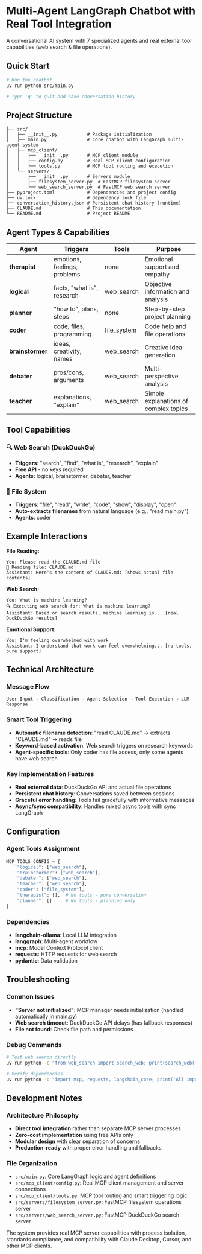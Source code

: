 # Multi-Agent LangGraph Chatbot with Real Tool Integration

A conversational AI system with 7 specialized agents and real external tool capabilities (web search & file operations).

## Quick Start

```bash
# Run the chatbot
uv run python src/main.py

# Type 'q' to quit and save conversation history
```

## Project Structure

```
├── src/
│   ├── __init__.py           # Package initialization
│   ├── main.py               # Core chatbot with LangGraph multi-agent system
│   ├── mcp_client/
│   │   ├── __init__.py       # MCP client module
│   │   ├── config.py         # Real MCP client configuration
│   │   └── tools.py          # MCP tool routing and execution
│   └── servers/
│       ├── __init__.py       # Servers module
│       ├── filesystem_server.py  # FastMCP filesystem server
│       └── web_search_server.py  # FastMCP web search server
├── pyproject.toml            # Dependencies and project config
├── uv.lock                   # Dependency lock file
├── conversation_history.json # Persistent chat history (runtime)
├── CLAUDE.md                 # This documentation
└── README.md                 # Project README
```

## Agent Types & Capabilities

| Agent | Triggers | Tools | Purpose |
|-------|----------|-------|---------|
| **therapist** | emotions, feelings, problems | none | Emotional support and empathy |
| **logical** | facts, "what is", research | web_search | Objective information and analysis |
| **planner** | "how to", plans, steps | none | Step-by-step project planning |
| **coder** | code, files, programming | file_system | Code help and file operations |
| **brainstormer** | ideas, creativity, names | web_search | Creative idea generation |
| **debater** | pros/cons, arguments | web_search | Multi-perspective analysis |
| **teacher** | explanations, "explain" | web_search | Simple explanations of complex topics |

## Tool Capabilities

### 🔍 Web Search (DuckDuckGo)
- **Triggers**: "search", "find", "what is", "research", "explain"
- **Free API** - no keys required
- **Agents**: logical, brainstormer, debater, teacher

### 📁 File System
- **Triggers**: "file", "read", "write", "code", "show", "display", "open"
- **Auto-extracts filenames** from natural language (e.g., "read main.py")
- **Agents**: coder

## Example Interactions

**File Reading:**
```
You: Please read the CLAUDE.md file
📁 Reading file: CLAUDE.md
Assistant: Here's the content of CLAUDE.md: [shows actual file contents]
```

**Web Search:**
```
You: What is machine learning?
🔍 Executing web search for: What is machine learning?
Assistant: Based on search results, machine learning is... [real DuckDuckGo results]
```

**Emotional Support:**
```
You: I'm feeling overwhelmed with work
Assistant: I understand that work can feel overwhelming... [no tools, pure support]
```

## Technical Architecture

### Message Flow
```
User Input → Classification → Agent Selection → Tool Execution → LLM Response
```

### Smart Tool Triggering
- **Automatic filename detection**: "read CLAUDE.md" → extracts "CLAUDE.md" → reads file
- **Keyword-based activation**: Web search triggers on research keywords
- **Agent-specific tools**: Only coder has file access, only some agents have web search

### Key Implementation Features
- **Real external data**: DuckDuckGo API and actual file operations
- **Persistent chat history**: Conversations saved between sessions
- **Graceful error handling**: Tools fail gracefully with informative messages
- **Async/sync compatibility**: Handles mixed async tools with sync LangGraph

## Configuration

### Agent Tools Assignment
```python
MCP_TOOLS_CONFIG = {
    "logical": ["web_search"],
    "brainstormer": ["web_search"], 
    "debater": ["web_search"],
    "teacher": ["web_search"],
    "coder": ["file_system"],
    "therapist": [],  # No tools - pure conversation
    "planner": []     # No tools - planning only
}
```

### Dependencies
- **langchain-ollama**: Local LLM integration
- **langgraph**: Multi-agent workflow
- **mcp**: Model Context Protocol client
- **requests**: HTTP requests for web search
- **pydantic**: Data validation

## Troubleshooting

### Common Issues
- **"Server not initialized"**: MCP manager needs initialization (handled automatically in main.py)
- **Web search timeout**: DuckDuckGo API delays (has fallback responses)
- **File not found**: Check file path and permissions

### Debug Commands
```bash
# Test web search directly
uv run python -c "from web_search import search_web; print(search_web('test'))"

# Verify dependencies
uv run python -c "import mcp, requests, langchain_core; print('All imports OK')"
```

## Development Notes

### Architecture Philosophy
- **Direct tool integration** rather than separate MCP server processes
- **Zero-cost implementation** using free APIs only
- **Modular design** with clear separation of concerns
- **Production-ready** with proper error handling and fallbacks

### File Organization
- `src/main.py`: Core LangGraph logic and agent definitions
- `src/mcp_client/config.py`: Real MCP client management and server connections
- `src/mcp_client/tools.py`: MCP tool routing and smart triggering logic
- `src/servers/filesystem_server.py`: FastMCP filesystem operations server
- `src/servers/web_search_server.py`: FastMCP DuckDuckGo search server

The system provides real MCP server capabilities with process isolation, standards compliance, and compatibility with Claude Desktop, Cursor, and other MCP clients.